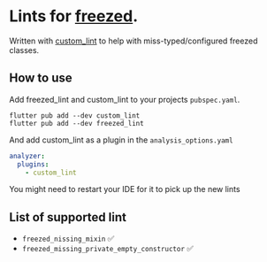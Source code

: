 # Lints for [freezed].

Written with [custom_lint] to help with miss-typed/configured freezed classes.

## How to use

Add freezed_lint and custom_lint to your projects `pubspec.yaml`.

```console
flutter pub add --dev custom_lint
flutter pub add --dev freezed_lint
```

And add custom_lint as a plugin in the `analysis_options.yaml`

```yaml
analyzer:
  plugins:
    - custom_lint
```

You might need to restart your IDE for it to pick up the new lints

## List of supported lint

- `freezed_nissing_mixin` ✅
- `freezed_missing_private_empty_constructor` ✅

[freezed]: https://pub.dev/packages/freezed
[custom_lint]: https://pub.dev/packages/custom_lint
